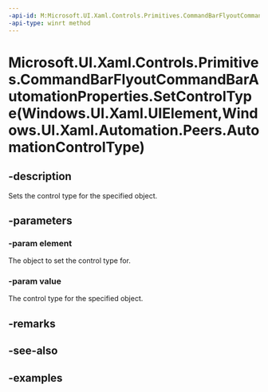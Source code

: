 ```yaml
---
-api-id: M:Microsoft.UI.Xaml.Controls.Primitives.CommandBarFlyoutCommandBarAutomationProperties.SetControlType(Windows.UI.Xaml.UIElement,Windows.UI.Xaml.Automation.Peers.AutomationControlType)
-api-type: winrt method
---
```


# Microsoft.UI.Xaml.Controls.Primitives.CommandBarFlyoutCommandBarAutomationProperties.SetControlType(Windows.UI.Xaml.UIElement,Windows.UI.Xaml.Automation.Peers.AutomationControlType)

<!--
public static void SetControlType (Windows.UI.Xaml.UIElement element, Windows.UI.Xaml.Automation.Peers.AutomationControlType value);
-->

## -description

Sets the control type for the specified object.

## -parameters

### -param element

The object to set the control type for.

### -param value

The control type for the specified object.

## -remarks

## -see-also

## -examples
